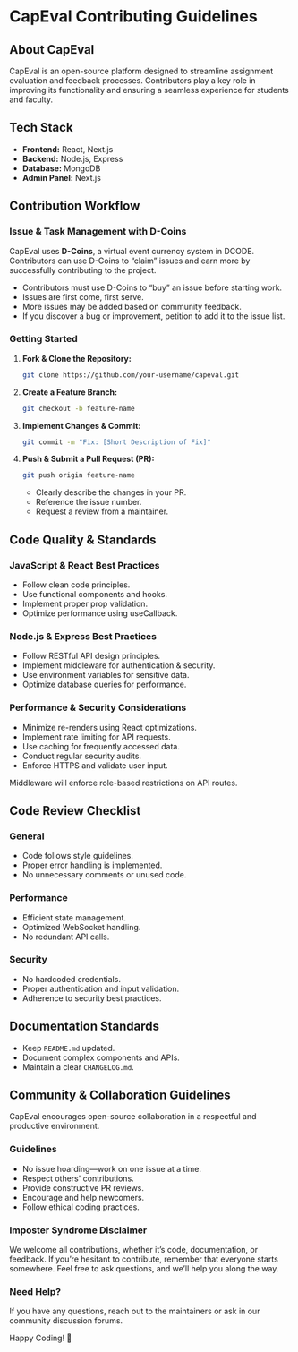 # CapEval Contributing Guidelines

## About CapEval
CapEval is an open-source platform designed to streamline assignment evaluation and feedback processes. Contributors play a key role in improving its functionality and ensuring a seamless experience for students and faculty.

## Tech Stack
- **Frontend:** React, Next.js
- **Backend:** Node.js, Express
- **Database:** MongoDB
- **Admin Panel:** Next.js

## Contribution Workflow

### Issue & Task Management with D-Coins
CapEval uses **D-Coins**, a virtual event currency system in DCODE. Contributors can use D-Coins to “claim” issues and earn more by successfully contributing to the project.

- Contributors must use D-Coins to “buy” an issue before starting work.
- Issues are first come, first serve.
- More issues may be added based on community feedback.
- If you discover a bug or improvement, petition to add it to the issue list.

### Getting Started
1. **Fork & Clone the Repository:**
   ```bash
   git clone https://github.com/your-username/capeval.git
   ```
2. **Create a Feature Branch:**
   ```bash
   git checkout -b feature-name
   ```
3. **Implement Changes & Commit:**
   ```bash
   git commit -m "Fix: [Short Description of Fix]"
   ```
4. **Push & Submit a Pull Request (PR):**
   ```bash
   git push origin feature-name
   ```
   - Clearly describe the changes in your PR.
   - Reference the issue number.
   - Request a review from a maintainer.

## Code Quality & Standards

### JavaScript & React Best Practices
- Follow clean code principles.
- Use functional components and hooks.
- Implement proper prop validation.
- Optimize performance using useCallback.

### Node.js & Express Best Practices
- Follow RESTful API design principles.
- Implement middleware for authentication & security.
- Use environment variables for sensitive data.
- Optimize database queries for performance.

### Performance & Security Considerations
- Minimize re-renders using React optimizations.
- Implement rate limiting for API requests.
- Use caching for frequently accessed data.
- Conduct regular security audits.
- Enforce HTTPS and validate user input.

Middleware will enforce role-based restrictions on API routes.

## Code Review Checklist

### General
- Code follows style guidelines.
- Proper error handling is implemented.
- No unnecessary comments or unused code.

### Performance
- Efficient state management.
- Optimized WebSocket handling.
- No redundant API calls.

### Security
- No hardcoded credentials.
- Proper authentication and input validation.
- Adherence to security best practices.

## Documentation Standards
- Keep `README.md` updated.
- Document complex components and APIs.
- Maintain a clear `CHANGELOG.md`.

## Community & Collaboration Guidelines
CapEval encourages open-source collaboration in a respectful and productive environment.

### Guidelines
- No issue hoarding—work on one issue at a time.
- Respect others' contributions.
- Provide constructive PR reviews.
- Encourage and help newcomers.
- Follow ethical coding practices.

### Imposter Syndrome Disclaimer
We welcome all contributions, whether it’s code, documentation, or feedback. If you’re hesitant to contribute, remember that everyone starts somewhere. Feel free to ask questions, and we’ll help you along the way.

### Need Help?
If you have any questions, reach out to the maintainers or ask in our community discussion forums.

Happy Coding! 🚀
